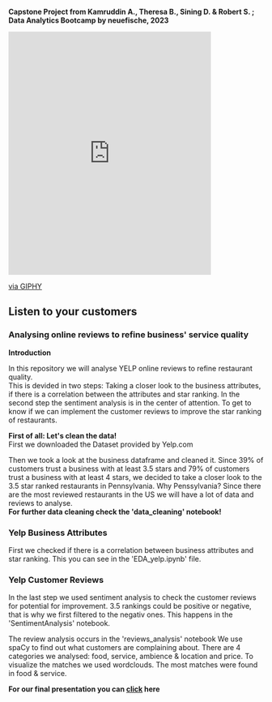 **Capstone Project from Kamruddin A., Theresa B.,  Sining D. & Robert S. ; Data Analytics Bootcamp by neuefische, 2023**

<iframe src="https://giphy.com/embed/vgzyAN43REBCoI4ns0" width="400" height="480" frameBorder="0" class="giphy-embed" allowFullScreen></iframe><p><a href="https://giphy.com/gifs/YelpSanAntonio-yelp-yelpsanantonio-vgzyAN43REBCoI4ns0">via GIPHY</a></p>

## Listen to your  customers

### Analysing online reviews to refine business' service quality


**Introduction**

In this repository we will analyse YELP online reviews to refine restaurant quality. 
<br>
This is devided in two steps: Taking a closer look to the business attributes, if there is a correlation between the attributes and star ranking.
In the second step the sentiment analysis is in the center of attention. To get to know if we can implement the customer reviews to improve the star ranking of restaurants.

**First of all: Let's clean the data!**
<br>
First we downloaded the Dataset provided by Yelp.com

Then we took a look at the business dataframe and cleaned it.
Since 39% of customers trust a business with at least 3.5 stars and 79% of customers trust a business with at least 4 stars, we decided to take a closer look to the 3.5 star ranked restaurants in Pennsylvania. Why Penssylvania? Since there are the most reviewed restaurants in the US we will have a lot of data and reviews to analyse.
<br>
**For further data cleaning check the 'data_cleaning' notebook!**
<br>
### Yelp Business Attributes

First we checked if there is a correlation between business attributes and star ranking.
This you can see in the 'EDA_yelp.ipynb' file.

### Yelp Customer Reviews

In the last step we used sentiment analysis to check the customer reviews for potential for improvement. 3.5 rankings could be positive or negative, that is why we first filtered to the negativ ones. This happens in the 'SentimentAnalysis' notebook.

The review analysis occurs in the 'reviews_analysis' notebook 
We use spaCy to find out what customers are complaining about.
There are 4 categories we analysed: food, service, ambience & location and price. To visualize the matches we used wordclouds. 
The most matches were found in food & service. 


**For our final presentation you can  [click](https://www.canva.com/design/DAF0avXAMVE/k72AP0zTyQgdv65lY87ZMg/view) here**

